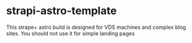 # strapi-astro-template
This strape+ astro build is designed for VDS machines and complex blog sites. You should not use it for simple landing pages
